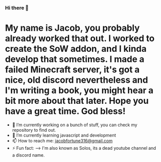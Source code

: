 ### Hi there 👋
# My name is Jacob, you probably already worked that out. I worked to create the SoW addon, and I kinda develop that sometimes. I made a failed Minecraft server, it's got a nice, old discord nevertheless and I'm writing a book, you might hear a bit more about that later. Hope you have a great time. God bless!
- 🔭 I’m currently working on a bunch of stuff, you can check my repository to find out.
- 🌱 I’m currently learning javascript and development
- 📫 How to reach me: jacobfortune316@gmail.com
- ⚡ Fun fact: 
--> I'm also known as Solos, its a dead youtube channel and a discord name.

